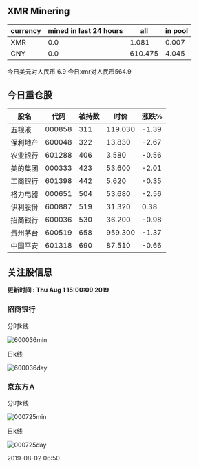 ## XMR Minering

|currency|mined in last 24 hours|all|in pool|
|---|---|---|---|
|XMR|0.0|1.081|0.007|
|CNY|0.0|610.475|4.045|

今日美元对人民币 6.9	今日xmr对人民币564.9


## 今日重仓股 

|股名|代码|被持数|时价|涨跌%|
|---|---|---|---|---|
|五粮液|000858|311|119.030|-1.39|
|保利地产|600048|322|13.830|-2.67|
|农业银行|601288|406|3.580|-0.56|
|美的集团|000333|423|53.600|-2.01|
|工商银行|601398|442|5.620|-0.35|
|格力电器|000651|504|53.680|-2.56|
|伊利股份|600887|519|31.320|0.38|
|招商银行|600036|530|36.200|-0.98|
|贵州茅台|600519|658|959.300|-1.37|
|中国平安|601318|690|87.510|-0.66|

## 关注股信息
**更新时间 : Thu Aug  1 15:00:09 2019**
### 招商银行 
分时k线

![600036min](http://image.sinajs.cn/newchart/min/n/sh600036.gif)

日k线

![600036day](http://image.sinajs.cn/newchart/daily/n/sh600036.gif)

### 京东方Ａ 
分时k线

![000725min](http://image.sinajs.cn/newchart/min/n/sz000725.gif)

日k线

![000725day](http://image.sinajs.cn/newchart/daily/n/sz000725.gif)

2019-08-02 06:50